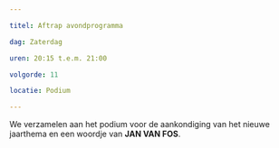 ```yaml
---

titel: Aftrap avondprogramma

dag: Zaterdag

uren: 20:15 t.e.m. 21:00

volgorde: 11

locatie: Podium

---
```


We verzamelen aan het podium voor de aankondiging van het nieuwe jaarthema en een woordje van **JAN VAN FOS**.
